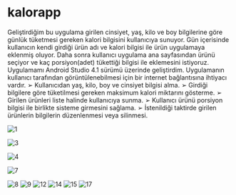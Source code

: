 # kalorapp
Geliştirdiğim bu uygulama girilen cinsiyet, yaş, kilo ve boy bilgilerine göre günlük
tüketmesi gereken kalori bilgisini kullanıcıya sunuyor. Gün içerisinde kullanıcın
kendi girdiği ürün adı ve kalori bilgisi ile ürün uygulamaya eklenmiş oluyor. Daha
sonra kullanıcı uygulama ana sayfasından ürünü seçiyor ve kaç porsiyon(adet)
tükettiği bilgisi ile eklemesini istiyoruz. 
Uygulamamı Android Studio 4.1 sürümü üzerinde geliştirdim. Uygulamanın kullanıcı tarafından
görüntülenebilmesi için bir internet bağlantısına ihtiyacı vardır.
➢ Kullanıcıdan yaş, kilo, boy ve cinsiyet bilgisi alma.
➢ Girdiği bilgilere göre tüketilmesi gereken maksimum kalori miktarını gösterme.
➢ Girilen ürünleri liste halinde kullanıcıya sunma.
➢ Kullanıcı ürünü porsiyon bilgisi ile birlikte sisteme girmesini sağlama.
➢ İstenildiği taktirde girilen ürünlerin bilgilerin düzenlenmesi veya silinmesi.

![1](https://user-images.githubusercontent.com/80495953/136474436-7a3677ed-ce85-461f-9644-239d1194359b.png)

![3](https://user-images.githubusercontent.com/80495953/136474444-8040b81d-5fc7-40cb-9d8b-d10e9ef8cc8b.png)

![4](https://user-images.githubusercontent.com/80495953/136474447-d920a675-64d0-4471-a202-dfc16ea2916c.png)

![7](https://user-images.githubusercontent.com/80495953/136474453-e0830029-d5ac-43db-a897-7564a604e032.png)

![8](https://user-images.githubusercontent.com/80495953/136474458-cf86ffec-61e3-4d08-b191-d5f10cbd92da.png)
![9](https://user-images.githubusercontent.com/80495953/136474461-d8393f24-ba34-40c0-9f03-045faf0beca5.png)
![12](https://user-images.githubusercontent.com/80495953/136474464-0ebd6386-8339-481c-a06a-b38a0ff44d33.png)
![14](https://user-images.githubusercontent.com/80495953/136474468-4051afcf-3a19-41de-8547-beb674f5bf85.png)
![15](https://user-images.githubusercontent.com/80495953/136474470-023cfffc-a75f-4f41-8b50-de75b9f394c3.jpg)
![17](https://user-images.githubusercontent.com/80495953/136474477-87acd7c4-72ab-4b05-8d86-0cab72b08146.jpg)
